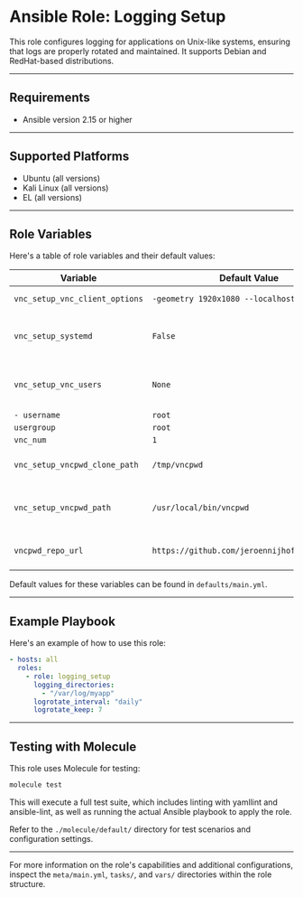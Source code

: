 # Ansible Role: Logging Setup

This role configures logging for applications on Unix-like systems, ensuring
that logs are properly rotated and maintained. It supports Debian and
RedHat-based distributions.

---

## Requirements

- Ansible version 2.15 or higher

---

## Supported Platforms

- Ubuntu (all versions)
- Kali Linux (all versions)
- EL (all versions)

---

## Role Variables

Here's a table of role variables and their default values:

<!--- vars table -->

| Variable                       | Default Value                                | Description                                                                   |
| ------------------------------ | -------------------------------------------- | ----------------------------------------------------------------------------- |
| `vnc_setup_vnc_client_options` | `-geometry 1920x1080 --localhost no`         | VNC client options                                                            |
| `vnc_setup_systemd`            | `False`                                      | Define whether to setup systemd                                               |
| `vnc_setup_vnc_users`          | `None`                                       | Define default users for VNC setup                                            |
| `- username`                   | `root`                                       |                                                                               |
| `usergroup`                    | `root`                                       |                                                                               |
| `vnc_num`                      | `1`                                          |                                                                               |
| `vnc_setup_vncpwd_clone_path`  | `/tmp/vncpwd`                                | Path to clone [vncpwd](https://github.com/jeroennijhof/vncpwd).               |
| `vnc_setup_vncpwd_path`        | `/usr/local/bin/vncpwd`                      | Location in $PATH to install [vncpwd](https://github.com/jeroennijhof/vncpwd) |
| `vncpwd_repo_url`              | `https://github.com/jeroennijhof/vncpwd.git` | Path to clone [vncpwd](https://github.com/jeroennijhof/vncpwd)                |

<!--- end vars table -->

Default values for these variables can be found in `defaults/main.yml`.

---

## Example Playbook

Here's an example of how to use this role:

```yaml
- hosts: all
  roles:
    - role: logging_setup
      logging_directories:
        - "/var/log/myapp"
      logrotate_interval: "daily"
      logrotate_keep: 7
```

---

## Testing with Molecule

This role uses Molecule for testing:

```bash
molecule test
```

This will execute a full test suite, which includes linting with yamllint and
ansible-lint, as well as running the actual Ansible playbook to apply the role.

Refer to the `./molecule/default/` directory for test scenarios and
configuration settings.

---

For more information on the role's capabilities and additional configurations,
inspect the `meta/main.yml`, `tasks/`, and `vars/` directories within the role
structure.
